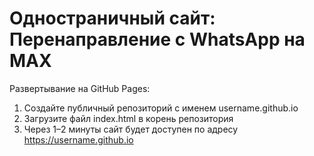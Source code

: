 # Одностраничный сайт: Перенаправление с WhatsApp на MAX

Развертывание на GitHub Pages:

1. Создайте публичный репозиторий с именем username.github.io
2. Загрузите файл index.html в корень репозитория
3. Через 1–2 минуты сайт будет доступен по адресу https://username.github.io
